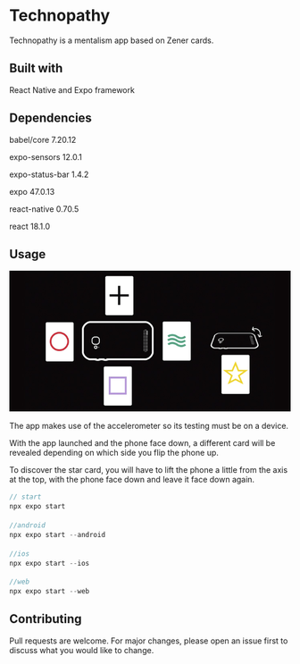 <h1>Technopathy</h1>

Technopathy is a mentalism app based on Zener cards.

<h2>Built with</h2>

React Native and Expo framework

<h2>Dependencies</h2>

babel/core 7.20.12

expo-sensors 12.0.1

expo-status-bar 1.4.2

expo 47.0.13

react-native 0.70.5

react 18.1.0


<h2>Usage</h2>

<img src="https://raw.githubusercontent.com/programacionmultimedia/programacionmultimedia/main/assets/technopathy.jpg" width="600">

The app makes use of the accelerometer so its testing must be on a device.

With the app launched and the phone face down, a different card will be revealed depending on which side you flip the phone up.

To discover the star card, you will have to lift the phone a little from the axis at the top, with the phone face down and leave it face down again.

```javascript
// start
npx expo start

//android
npx expo start --android

//ios
npx expo start --ios

//web
npx expo start --web

```

<h2>Contributing</h2>

Pull requests are welcome. For major changes, please open an issue first
to discuss what you would like to change.



